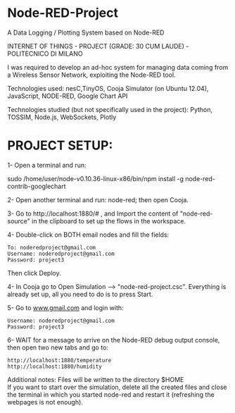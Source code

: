 # Node-RED-Project

A Data Logging / Plotting System based on Node-RED

INTERNET OF THINGS - PROJECT (GRADE: 30 CUM LAUDE) - POLITECNICO DI MILANO

I was required to develop an ad-hoc system for managing data coming from a Wireless Sensor Network, exploiting the Node-RED tool.

Technologies used: nesC,TinyOS, Cooja Simulator (on Ubuntu 12.04), JavaScript, NODE-RED, Google Chart API

Technologies studied (but not specifically used in the project): Python, TOSSIM, Node.js, WebSockets, Plotly

# PROJECT SETUP:

1- Open a terminal and run:

sudo /home/user/node-v0.10.36-linux-x86/bin/npm install -g node-red-contrib-googlechart

2- Open another terminal and run: node-red; then open Cooja.

3- Go to http://localhost:1880/# , and Import the content of "node-red-source" in the clipboard to set up the flows in the workspace.

4- Double-click on BOTH email nodes and fill the fields:

    To: noderedproject@gmail.com 
    Username: noderedproject@gmail.com 
    Password: project3

Then click Deploy.

4- In Cooja go to Open Simulation --> "node-red-project.csc". Everything is already set up, all you need to do is to press Start.

5- Go to www.gmail.com and login with: 

    Username: noderedproject@gmail.com 
    Password: project3

6- WAIT for a message to arrive on the Node-RED debug output console, then open two new tabs and go to:

    http://localhost:1880/temperature 
    http://localhost:1880/humidity
 
Additional notes: Files will be written to the directory $HOME  
              If you want to start over the simulation, delete all the created files and close the terminal in which you started node-red and restart it 
              (refreshing the webpages is not enough).



